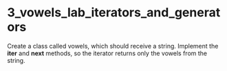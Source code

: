 # 3_vowels_lab_iterators_and_generators
Create a class called vowels, which should receive a string. Implement the __iter__ and __next__ methods, so the iterator returns only the vowels from the string.
